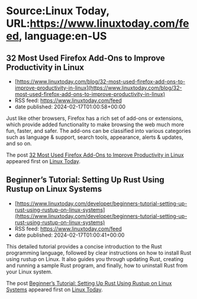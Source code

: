 # Source:Linux Today, URL:https://www.linuxtoday.com/feed, language:en-US

## 32 Most Used Firefox Add-Ons to Improve Productivity in Linux
 - [https://www.linuxtoday.com/blog/32-most-used-firefox-add-ons-to-improve-productivity-in-linux](https://www.linuxtoday.com/blog/32-most-used-firefox-add-ons-to-improve-productivity-in-linux)
 - RSS feed: https://www.linuxtoday.com/feed
 - date published: 2024-02-17T01:00:58+00:00

<p>Just like other browsers, Firefox has a rich set of add-ons or extensions, which provide added functionality to make browsing the web much more fun, faster, and safer. The add-ons can be classified into various categories such as language &#38; support, search tools, appearance, alerts &#38; updates, and so on.</p>
<p>The post <a href="https://www.linuxtoday.com/blog/32-most-used-firefox-add-ons-to-improve-productivity-in-linux/" rel="nofollow">32 Most Used Firefox Add-Ons to Improve Productivity in Linux</a> appeared first on <a href="https://www.linuxtoday.com" rel="nofollow">Linux Today</a>.</p>

## Beginner’s Tutorial: Setting Up Rust Using Rustup on Linux Systems
 - [https://www.linuxtoday.com/developer/beginners-tutorial-setting-up-rust-using-rustup-on-linux-systems](https://www.linuxtoday.com/developer/beginners-tutorial-setting-up-rust-using-rustup-on-linux-systems)
 - RSS feed: https://www.linuxtoday.com/feed
 - date published: 2024-02-17T01:00:41+00:00

<p>This detailed tutorial provides a concise introduction to the Rust programming language, followed by clear instructions on how to install Rust using rustup on Linux. It also guides you through updating Rust, creating and running a sample Rust program, and finally, how to uninstall Rust from your Linux system.</p>
<p>The post <a href="https://www.linuxtoday.com/developer/beginners-tutorial-setting-up-rust-using-rustup-on-linux-systems/" rel="nofollow">Beginner&#8217;s Tutorial: Setting Up Rust Using Rustup on Linux Systems</a> appeared first on <a href="https://www.linuxtoday.com" rel="nofollow">Linux Today</a>.</p>

